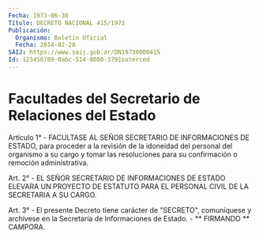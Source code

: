 ```yaml
---
Fecha: 1973-06-30
Título: DECRETO NACIONAL 415/1973
Publicación:
  Organismo: Boletín Oficial
  Fecha: 2014-02-28
SAIJ: https://www.saij.gob.ar/DN19730000415
Id: 123456789-0abc-514-0000-3791soterced
---
```

# Facultades del Secretario de Relaciones del Estado

<a id="1"></a>
Artículo 1° - FACULTASE AL SEÑOR SECRETARIO DE INFORMACIONES DE ESTADO, para proceder a la revisión de la idoneidad del personal del organismo a su cargo y tomar las resoluciones para su confirmación o remoción administrativa.

<a id="2"></a>
Art. 2° - EL SEÑOR SECRETARIO DE INFORMACIONES DE ESTADO ELEVARA UN PROYECTO DE ESTATUTO PARA EL PERSONAL CIVIL DE LA SECRETARIA A SU CARGO.

<a id="3"></a>
Art. 3° - El presente Decreto tiene carácter de "SECRETO", comuníquese y archívese en la Secretaría de Informaciones de Estado. - ** FIRMANDO ** CAMPORA.